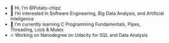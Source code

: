 - 👋 Hi, I’m @Potato-chipz
- 👀 I’m interested in Software Engineering, Big Data Analysis, and Artificial Inteligence
- 🌱 I’m currently learning C Programming Fundamentals, Pipes, Threading, Lock & Mutex
- 🔥 Working on Nanodegree on Udacity for SQL and Data Analysis

<!---
Potato-chipz/Potato-chipz is a ✨ special ✨ repository because its `README.md` (this file) appears on your GitHub profile.
You can click the Preview link to take a look at your changes.
--->
